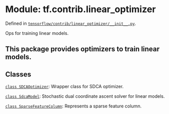 <div itemscope itemtype="http://developers.google.com/ReferenceObject">
<meta itemprop="name" content="tf.contrib.linear_optimizer" />
<meta itemprop="path" content="Stable" />
</div>

# Module: tf.contrib.linear_optimizer



Defined in [`tensorflow/contrib/linear_optimizer/__init__.py`](/code/stable/tensorflow/contrib/linear_optimizer/__init__.py).

Ops for training linear models.

## This package provides optimizers to train linear models.


## Classes

[`class SDCAOptimizer`](../../tf/contrib/linear_optimizer/SDCAOptimizer.md): Wrapper class for SDCA optimizer.

[`class SdcaModel`](../../tf/contrib/linear_optimizer/SdcaModel.md): Stochastic dual coordinate ascent solver for linear models.

[`class SparseFeatureColumn`](../../tf/contrib/linear_optimizer/SparseFeatureColumn.md): Represents a sparse feature column.

